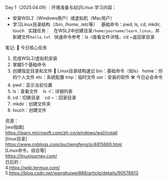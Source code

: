 Day 1（2025.04.09）: 环境准备与初识Linux
学习内容：  
- 安装WSL2（Windows用户）或虚拟机（Mac用户）  
- 学习Linux目录结构（/bin, /home, /etc等）  
基础命令：pwd, ls, cd, mkdir, touch  
实践任务：  
在WSL2中创建目录`/home/yourname/learn_linux`，并新建文件`hello.txt`  
快速命令参考：ls -l查看文件详情，cd ~返回家目录  

笔记:
🌟 今日核心任务
1. 完成WSL2/虚拟机安装
2. 掌握5个基础命令
3. 创建指定目录和文件
📂 Linux目录结构速记
bin：基础命令（如ls）
home：你的个人文件
etc：系统配置
tmp：临时文件
usr：安装的软件
🛠️ 今日必会命令
1. pwd：显示当前位置
2. ls：查看文件
   ls -l：详细列表
3. cd：切换目录
   cd ~：回家目录
4. mkdir：创建文件夹
5. touch：创建文件

资源：  
[wsl指南]  
https://learn.microsoft.com/zh-cn/windows/wsl/install  
[linux目录]  
https://www.cnblogs.com/quchengfeng/p/4615660.html  
[Linux命令，综合等]  
https://linuxjourney.com/  
日后的：  
4.https://wiki.termux.com/  
5.https://blog.csdn.net/wanghuiwei888/article/details/90578813
